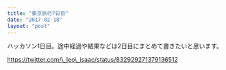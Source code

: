 ```yaml
---
title: "東京旅行7日目"
date: "2017-02-18"
layout: "post"
---
```


ハッカソン1日目。途中経過や結果などは2日目にまとめて書きたいと思います。

https://twitter.com/\_leo\_isaac/status/832929271379136512
